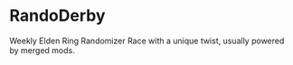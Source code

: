 # RandoDerby
Weekly Elden Ring Randomizer Race with a unique twist, usually powered by merged mods. 
